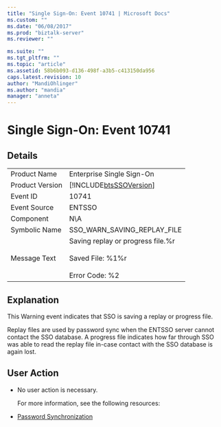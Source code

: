 ```yaml
---
title: "Single Sign-On: Event 10741 | Microsoft Docs"
ms.custom: ""
ms.date: "06/08/2017"
ms.prod: "biztalk-server"
ms.reviewer: ""

ms.suite: ""
ms.tgt_pltfrm: ""
ms.topic: "article"
ms.assetid: 58b6b093-d136-498f-a3b5-c413150da956
caps.latest.revision: 10
author: "MandiOhlinger"
ms.author: "mandia"
manager: "anneta"
---
```

# Single Sign-On: Event 10741
## Details  

|                 |                                                                                           |
|-----------------|-------------------------------------------------------------------------------------------|
|  Product Name   |                                 Enterprise Single Sign-On                                 |
| Product Version |                [!INCLUDE[btsSSOVersion](../includes/btsssoversion-md.md)]                 |
|    Event ID     |                                           10741                                           |
|  Event Source   |                                          ENTSSO                                           |
|    Component    |                                            N\A                                            |
|  Symbolic Name  |                                SSO_WARN_SAVING_REPLAY_FILE                                |
|  Message Text   | Saving replay or progress file.%r<br /><br /> Saved File: %1%r<br /><br /> Error Code: %2 |

## Explanation  
 This Warning event indicates that SSO is saving a replay or progress file.  

 Replay files are used by password sync when the ENTSSO server cannot contact the SSO database. A progress file indicates how far through SSO was able to read the replay file in-case contact with the SSO database is again lost.  

## User Action  

- No user action is necessary.  

  For more information, see the following resources:  

- [Password Synchronization](../core/password-synchronization2.md)
